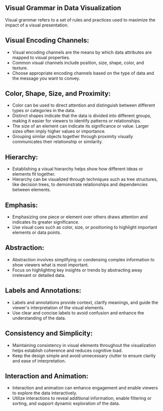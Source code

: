 ## Visual Grammar in Data Visualization
Visual grammar refers to a set of rules and practices used to maximize the impact of a visual presentation. 

## Visual Encoding Channels:
- Visual encoding channels are the means by which data attributes are mapped to visual properties.
- Common visual channels include position, size, shape, color, and texture.
- Choose appropriate encoding channels based on the type of data and the message you want to convey.

## Color, Shape, Size, and Proximity:
- Color can be used to direct attention and distinguish between different types or categories in the data.
- Distinct shapes indicate that the data is divided into different groups, making it easier for viewers to identify patterns or relationships.
- The size of an element can indicate its significance or value. Larger sizes often imply higher values or importance.
- Grouping similar objects together through proximity visually communicates their relationship or similarity.

## Hierarchy:
- Establishing a visual hierarchy helps show how different ideas or elements fit together.
- Hierarchy can be visualized through techniques such as tree structures, like decision trees, to demonstrate relationships and dependencies between elements.

## Emphasis:
- Emphasizing one piece or element over others draws attention and indicates its greater significance.
- Use visual cues such as color, size, or positioning to highlight important elements or data points.

## Abstraction:
- Abstraction involves simplifying or condensing complex information to show viewers what is most important.
- Focus on highlighting key insights or trends by abstracting away irrelevant or detailed data.

## Labels and Annotations:
- Labels and annotations provide context, clarify meanings, and guide the viewer's interpretation of the visual elements.
- Use clear and concise labels to avoid confusion and enhance the understanding of the data.

## Consistency and Simplicity:
- Maintaining consistency in visual elements throughout the visualization helps establish coherence and reduces cognitive load.
- Keep the design simple and avoid unnecessary clutter to ensure clarity and ease of interpretation.

## Interaction and Animation:
- Interaction and animation can enhance engagement and enable viewers to explore the data interactively.
- Utilize interactions to reveal additional information, enable filtering or sorting, and support dynamic exploration of the data.
